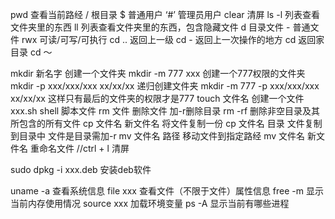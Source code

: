 pwd    查看当前路经
/        根目录
$      普通用户
‘#’   管理员用户
clear 清屏
ls -l  列表查看文件夹里的东西
ll      列表查看文件夹里的东西，包含隐藏文件
d     目录文件    -   普通文件
rwx   可读/可写/可执行
cd  ..  返回上一级
cd -    返回上一次操作的地方
cd      返回家目录  cd ～

mkdir 新名字    创建一个文件夹
mkdir -m 777 xxx 创建一个777权限的文件夹
mkdir -p xxx/xxx/xxx xx/xx/xx 递归创建文件夹
mkdir -m 777 -p xxx/xxx/xxx xx/xx/xx 这样只有最后的文件夹的权限才是777
touch  文件名   创建一个文件
xxx.sh     shell 脚本文件
rm  文件   删除文件 加-r删除目录
rm -rf 删除非空目录及其所包含的所有文件
cp 文件名  新文件名  将文件复制一份
cp 文件名 目录   文件复制到目录中 文件是目录需加-r
mv  文件名 路径  移动文件到指定路经
mv  文件名  新文件名  重命名文件
//ctrl + l  清屏

sudo dpkg -i xxx.deb 安装deb软件

uname -a 查看系统信息
file xxx 查看文件（不限于文件）属性信息
free -m 显示当前内存使用情况
source xxx 加载环境变量
ps -A 显示当前有哪些进程
